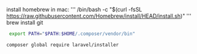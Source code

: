 install homebrew in mac:
'''
/bin/bash -c "$(curl -fsSL https://raw.githubusercontent.com/Homebrew/install/HEAD/install.sh)"
'''
brew install git

  ```bash
   export PATH="$PATH:$HOME/.composer/vendor/bin"
   ```

   ```bash
   composer global require laravel/installer
   ```
